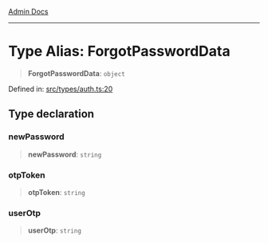 [Admin Docs](/)

***

# Type Alias: ForgotPasswordData

> **ForgotPasswordData**: `object`

Defined in: [src/types/auth.ts:20](https://github.com/PalisadoesFoundation/talawa-admin/blob/main/src/types/auth.ts#L20)

## Type declaration

### newPassword

> **newPassword**: `string`

### otpToken

> **otpToken**: `string`

### userOtp

> **userOtp**: `string`

